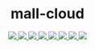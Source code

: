 <h1 align="center">mall-cloud</h1>

<p align="center">
<a target="_blank" href="https://gitee.com/zhouboyi/mall-cloud">
<img src="https://img.shields.io/badge/license-MIT-red"> 
<img src="https://img.shields.io/badge/JDK-1.8-blue"> 
<img src="https://img.shields.io/badge/SpringBoot-2.3.12.RELEASE-brightgreen"> 
<img src="https://img.shields.io/badge/SpringCloud-Hoxton.SR12-brightgreen"> 
<img src="https://img.shields.io/badge/SpringCloud Alibaba-2.2.7.RELEASE-brightgreen"> 
<img src="https://img.shields.io/badge/MyBatis Plus-3.4.1-red"> 
<img src="https://img.shields.io/badge/JJWT-0.9.0-blueviolet"> 
<img src="https://img.shields.io/badge/Swagger2 Knife4j-2.0.9-green">
</a>
</p>
